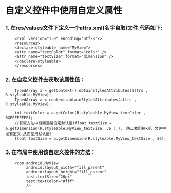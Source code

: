 # 自定义控件中使用自定义属性

### 1. 在res/values文件下定义一个attrs.xml(名字自取)文件.代码如下: 

        <?xml version="1.0" encoding="utf-8"?> 
        <resources> 
        <declare-styleable name="MyView"> 
        <attr name="textColor" format="color" /> 
        <attr name="textSize" format="dimension" /> 
        </declare-styleable> 
        </resources>
 
### 2. 在自定义控件去获取该属性值：

        TypedArray a = getContext().obtainStyledAttributes(attrs , R.styleable.MyView);
        TypedArray a = context.obtainStyledAttributes(attrs , R.styleable.MyView); 
        
        int textColor = a.getColor(R.styleable.MyView_textColor , 0XFFFFFFFF); 
        //获取方法中后面通常设定默认值(float textSize = a.getDimension(R.styleable.MyView_textSize, 36 );)， 防止我们在xml 文件中没有定义.从而使用默认值!
        float textSize = a.getDimension(R.styleable.MyView_textSize , 36); 
        
### 3. 在布局中使用该自定义控件的方法：

        <com.android.MyView 
             android:layout_width="fill_parent" 
             android:layout_height="fill_parent" 
             test:textSize="20px" 
             test:textColor="#fff" 
             />       